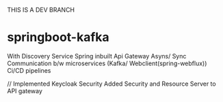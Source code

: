 THIS IS A DEV BRANCH
# springboot-kafka
With Discovery Service
Spring inbuilt Api Gateway
Asyns/ Sync Communication b/w microservices
(Kafka/ Webclient(spring-webflux))
Ci/CD pipelines 


//
Implemented Keycloak Security
Added Security and Resource Server to API gateway
